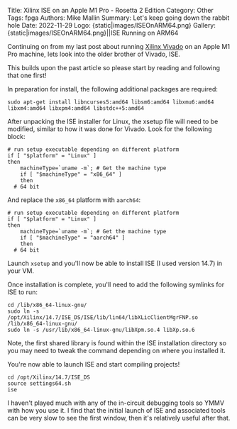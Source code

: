 Title: Xilinx ISE on an Apple M1 Pro - Rosetta 2 Edition
Category: Other
Tags: fpga
Authors: Mike Mallin
Summary: Let's keep going down the rabbit hole
Date: 2022-11-29
Logo: {static|images/ISEOnARM64.png}
Gallery:
    {static|images/ISEOnARM64.png}||ISE Running on ARM64

Continuing on from my last post about running [Xilinx Vivado](https://mremallin.ca/2022/10/24/xilinx-vivado-on-an-apple-m1-pro-rosetta-2-edition/) on an Apple M1 Pro machine, lets look into the older brother of Vivado, ISE.

This builds upon the past article so please start by reading and following that one first!

In preparation for install, the following additional packages are required:
```
sudo apt-get install libncurses5:amd64 libsm6:amd64 libxmu6:amd64 libxm4:amd64 libxpm4:amd64 libstdc++5:amd64
```

After unpacking the ISE installer for Linux, the xsetup file will need to be modified, similar to how it was done for Vivado. Look for the following block:
```
# run setup executable depending on different platform
if [ "$platform" = "Linux" ]
then
    machineType=`uname -m`; # Get the machine type
    if [ "$machineType" = "x86_64" ]
    then
  # 64 bit
```

And replace the `x86_64` platform with `aarch64`:
```
# run setup executable depending on different platform
if [ "$platform" = "Linux" ]
then
    machineType=`uname -m`; # Get the machine type
    if [ "$machineType" = "aarch64" ]
    then
  # 64 bit
```

Launch `xsetup` and you'll now be able to install ISE (I used version 14.7) in your VM.

Once installation is complete, you'll need to add the following symlinks for ISE to run:
```
cd /lib/x86_64-linux-gnu/
sudo ln -s /opt/Xilinx/14.7/ISE_DS/ISE/lib/lin64/libXLicClientMgrFNP.so /lib/x86_64-linux-gnu/
sudo ln -s /usr/lib/x86_64-linux-gnu/libXpm.so.4 libXp.so.6
```
Note, the first shared library is found within the ISE installation directory so you may need to tweak the command depending on where you installed it.

You're now able to launch ISE and start compiling projects!
```
cd /opt/Xilinx/14.7/ISE_DS
source settings64.sh
ise
```

I haven't played much with any of the in-circuit debugging tools so YMMV with how you use it. I find that the initial launch of ISE and associated tools can be very slow to see the first window, then it's relatively useful after that.
